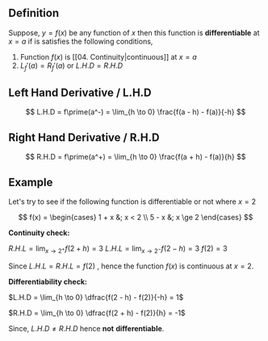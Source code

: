## Definition

Suppose, $y = f(x)$ be any function of $x$ then this function is **differentiable** at $x = a$ if is satisfies the following conditions,

1. Function $f(x)$ is [[04. Continuity|continuous]] at $x = a$
2. $L_f\prime (a) = R_f\prime (a)$  or $L.H.D = R.H.D$

## Left Hand Derivative / L.H.D

$$
L.H.D = f\prime(a^-) = \lim_{h \to 0} \frac{f(a - h) - f(a)}{-h}
$$

## Right Hand Derivative / R.H.D

$$
R.H.D = f\prime(a^+) = \lim_{h \to 0} \frac{f(a + h) - f(a)}{h}
$$


## Example

Let's try to see if the following function is differentiable or not where $x = 2$

$$
f(x) = 
\begin{cases}
  1 + x &; x < 2 \\
  5 - x &; x \ge 2
\end{cases}
$$

**Continuity check:**

$R.H.L = \lim_{x \to 2^+} f(2 + h) = 3$ 
$L.H.L = \lim_{x \to 2^-} f(2 - h) = 3$ 
$f(2) = 3$

Since $L.H.L = R.H.L = f(2)$ , hence the function $f(x)$ is continuous at $x = 2$.

**Differentiability check:**

$L.H.D = \lim_{h \to 0} \dfrac{f(2 - h) - f(2)}{-h} = 1$

$R.H.D = \lim_{h \to 0} \dfrac{f(2 + h) - f(2)}{h} = -1$

Since, $L.H.D \ne R.H.D$ hence **not** **differentiable**.
